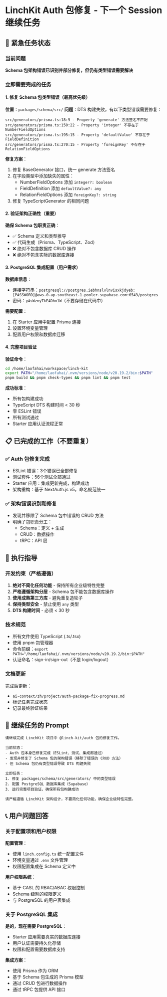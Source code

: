 # LinchKit Auth 包修复 - 下一个 Session 继续任务

## 🚨 紧急任务状态

### 当前问题
**Schema 包架构错误已识别并部分修复，但仍有类型错误需要解决**

### 立即需要完成的任务

#### 1. 修复 Schema 包类型错误（最高优先级）
**位置**：`packages/schema/src/`
**问题**：DTS 构建失败，有以下类型错误需要修复：

```
src/generators/prisma.ts:18:9 - Property 'generate' 方法签名不匹配
src/generators/prisma.ts:150:22 - Property 'integer' 不存在于 NumberFieldOptions
src/generators/prisma.ts:195:15 - Property 'defaultValue' 不存在于 FieldDefinition
src/generators/prisma.ts:270:15 - Property 'foreignKey' 不存在于 RelationFieldOptions
```

**修复方案**：
1. 修复 BaseGenerator 接口，统一 generate 方法签名
2. 在字段类型中添加缺失的属性：
   - NumberFieldOptions 添加 `integer?: boolean`
   - FieldDefinition 添加 `defaultValue?: any`
   - RelationFieldOptions 添加 `foreignKey?: string`
3. 修复 TypeScriptGenerator 的相同问题

#### 2. 验证架构正确性（重要）
**确保 Schema 包职责正确**：
- ✅ Schema 定义和类型推导
- ✅ 代码生成（Prisma、TypeScript、Zod）
- ❌ 绝对不包含数据库 CRUD 操作
- ❌ 绝对不包含实际的数据库连接

#### 3. PostgreSQL 集成配置（用户需求）
**数据库信息**：
- 连接字符串：`postgresql://postgres.iebhnslvlnvisxkjdyeb:[PASSWORD]@aws-0-ap-southeast-1.pooler.supabase.com:6543/postgres`
- 密码：`yAsWznyTkE4Dho1W`（不要存储在代码中）

**需要配置**：
1. 在 Starter 应用中配置 Prisma 连接
2. 设置环境变量管理
3. 配置用户权限和数据库迁移

#### 4. 完整项目验证
**验证命令**：
```bash
cd /home/laofahai/workspace/linch-kit
export PATH="/home/laofahai/.nvm/versions/node/v20.19.2/bin:$PATH"
pnpm build && pnpm check-types && pnpm lint && pnpm test
```

**成功标准**：
- 所有包构建成功
- TypeScript DTS 构建时间 < 30 秒
- 零 ESLint 错误
- 所有测试通过
- Starter 应用认证流程正常

## 📋 已完成的工作（不要重复）

### ✅ Auth 包修复完成
- ESLint 错误：3个错误已全部修复
- 测试套件：56个测试全部通过
- Starter 应用：集成更新完成，构建成功
- 架构重构：基于 NextAuth.js v5，命名规范统一

### ✅ 架构错误识别和修复
- 发现并移除了 Schema 包中错误的 CRUD 方法
- 明确了包职责分工：
  - Schema：定义 + 生成
  - CRUD：数据操作
  - tRPC：API 层

## 🎯 执行指导

### 开发约束（严格遵循）
1. **绝对不简化任何功能** - 保持所有企业级特性完整
2. **严格遵循架构分层** - Schema 包不能包含数据库操作
3. **使用成熟第三方库** - 避免重复造轮子
4. **保持类型安全** - 禁止使用 `any` 类型
5. **DTS 构建时间** - 必须 < 30 秒

### 技术规范
- 所有文件使用 TypeScript (.ts/.tsx)
- 使用 pnpm 包管理器
- 命令前缀：`export PATH="/home/laofahai/.nvm/versions/node/v20.19.2/bin:$PATH"`
- 认证命名：sign-in/sign-out（不是 login/logout）

### 文档更新
完成后更新：
- `ai-context/zh/project/auth-package-fix-progress.md`
- 标记任务完成状态
- 记录最终验证结果

## 🔄 继续任务的 Prompt

```
请继续完成 LinchKit 项目中 @linch-kit/auth 包的修复工作。

当前状态：
- Auth 包本身已修复完成（ESLint、测试、集成都通过）
- 发现并修复了 Schema 包的架构错误（移除了错误的 CRUD 方法）
- 但 Schema 包仍有类型错误导致 DTS 构建失败

立即任务：
1. 修复 packages/schema/src/generators/ 中的类型错误
2. 配置 PostgreSQL 数据库集成（Supabase）
3. 运行完整项目验证，确保所有包构建成功

请严格遵循 LinchKit 架构设计，不要简化任何功能，确保企业级特性完整。
```

## 📞 用户问题回答

### 关于配置项和用户权限
**配置管理**：
- 使用 `linch.config.ts` 统一配置文件
- 环境变量通过 `.env` 文件管理
- 权限配置集成在 Schema 定义中

**用户权限系统**：
- 基于 CASL 的 RBAC/ABAC 权限控制
- Schema 级别的权限定义
- 与 PostgreSQL 的用户表集成

### 关于 PostgreSQL 集成
**是的，现在需要 PostgreSQL**：
- Starter 应用需要真实的数据库连接
- 用户认证需要持久化存储
- 权限和配置需要数据库支持

**集成方案**：
- 使用 Prisma 作为 ORM
- 基于 Schema 包生成的 Prisma 模型
- 通过 CRUD 包进行数据操作
- 通过 tRPC 包提供 API 接口
